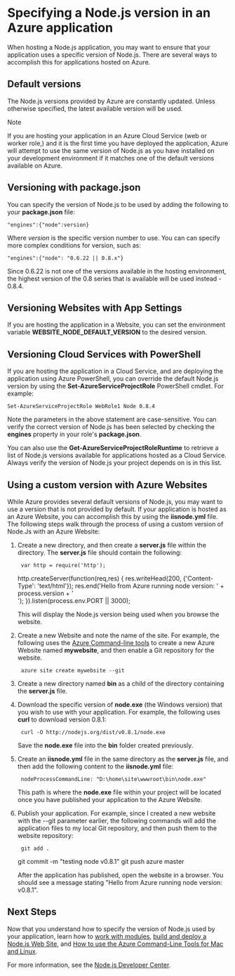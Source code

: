 <properties
    pageTitle="Specifying a Node.js Version"
    description="Learn how to specify the version of Node.js used by Azure Web Sites and Cloud Services"
    services=""
    documentationCenter="nodejs"
    authors="rmcmurray"
    manager="wpickett"
    editor=""/>

<tags
    ms.service="multiple"
    ms.workload="na"
    ms.tgt_pltfrm="na"
    ms.devlang="nodejs"
    ms.topic="article"
    ms.date="01/09/2016"
    ms.author="robmcm"/>

# Specifying a Node.js version in an Azure application
When hosting a Node.js application, you may want to ensure that your application uses a specific version of Node.js. There are several ways to accomplish this for applications hosted on Azure.

## Default versions
The Node.js versions provided by Azure are constantly updated. Unless otherwise specified, the latest available version will be used.

> [!NOTE]
> If you are hosting your application in an Azure Cloud Service (web or worker role,) and it is the first time you have deployed the application, Azure will attempt to use the same version of Node.js as you have installed on your development environment if it matches one of the default versions available on Azure.
> 
> 
## Versioning with package.json
You can specify the version of Node.js to be used by adding the following to your **package.json** file:

    "engines":{"node":version}

Where *version* is the specific version number to use. You can  can specify more complex conditions for version, such as:

    "engines":{"node": "0.6.22 || 0.8.x"}

Since 0.6.22 is not one of the versions available in the hosting environment, the highest version of the 0.8 series that is available will be used instead - 0.8.4.

## Versioning Websites with App Settings
If you are hosting the application in a Website, you can set the environment variable **WEBSITE_NODE_DEFAULT_VERSION** to the desired version. 

## Versioning Cloud Services with PowerShell
If you are hosting the application in a Cloud Service, and are deploying the application using Azure PowerShell, you can override the default Node.js version by using the **Set-AzureServiceProjectRole** PowerShell cmdlet. For example:

    Set-AzureServiceProjectRole WebRole1 Node 0.8.4

Note the parameters in the above statement are case-sensitive.  You can verify the correct version of Node.js has been selected by checking the **engines** property in your role's **package.json**.

You can also use the **Get-AzureServiceProjectRoleRuntime** to retrieve a list of Node.js versions available for applications hosted as a Cloud Service.  Always verify the version of Node.js your project depends on is in this list.

## Using a custom version with Azure Websites
While Azure provides several default versions of Node.js, you may want to use a version that is not provided by default. If your application is hosted as an Azure Website, you can accomplish this by using the **iisnode.yml** file. The following steps walk through the process of using a custom version of Node.Js with an Azure Website:

1. Create a new directory, and then create a **server.js** file within the directory. The **server.js** file should contain the following:

        var http = require('http');
     http.createServer(function(req,res) {
       res.writeHead(200, {'Content-Type': 'text/html'});
       res.end('Hello from Azure running node version: ' + process.version + '</br>');
     }).listen(process.env.PORT || 3000);

    This will display the Node.js version being used when you browse the website.

2. Create a new Website and note the name of the site. For example, the following uses the [Azure Command-line tools](xplat-cli-install.md) to create a new Azure Website named **mywebsite**, and then enable a Git repository for the website.

        azure site create mywebsite --git
3. Create a new directory named **bin** as a child of the directory containing the **server.js** file.

4. Download the specific version of **node.exe** (the Windows version) that you wish to use with your application. For example, the following uses **curl** to download version 0.8.1:

        curl -O http://nodejs.org/dist/v0.8.1/node.exe

    Save the **node.exe** file into the **bin** folder created previously.

5. Create an **iisnode.yml** file in the same directory as the **server.js** file, and then add the following content to the **iisnode.yml** file:

        nodeProcessCommandLine: "D:\home\site\wwwroot\bin\node.exe"

    This path is where the **node.exe** file within your project will be located once you have published your application to the Azure Website.

6. Publish your application. For example, since I created a new website with the --git parameter earlier, the following commands will add the application files to my local Git repository, and then push them to the website repository:

        git add .
     git commit -m "testing node v0.8.1"
     git push azure master

    After the application has published, open the website in a browser. You should see a message stating "Hello from Azure running node version: v0.8.1".


## Next Steps
Now that you understand how to specify the version of Node.js used by your application, learn how to [work with modules](nodejs-use-node-modules-azure-apps.md), [build and deploy a Node.js Web Site](web-sites-nodejs-develop-deploy-mac.md), and [How to use the Azure Command-Line Tools for Mac and Linux](xplat-cli-install.md).

For more information, see the [Node.js Developer Center](/develop/nodejs/).

[How to use the Azure Command-Line Tools for Mac and Linux]: xplat-cli-install.md
[Azure Command-line tools]: xplat-cli-install.md
[work with modules]: nodejs-use-node-modules-azure-apps.md
[build and deploy a Node.js Web Site]: web-sites-nodejs-develop-deploy-mac.md
